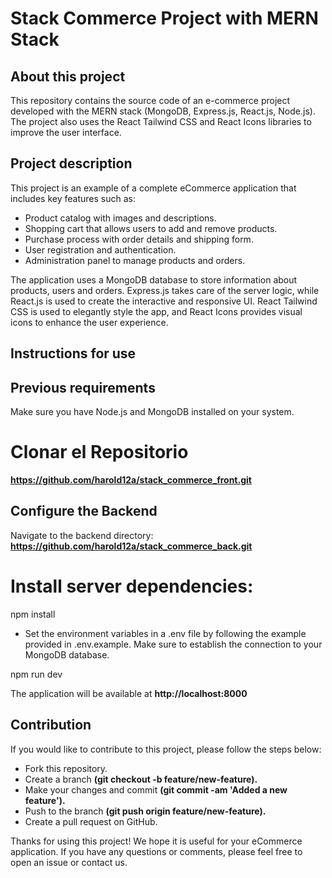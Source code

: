 # Stack Commerce Project with MERN Stack

## About this project

This repository contains the source code of an e-commerce project developed with the MERN stack (MongoDB, Express.js, React.js, Node.js). The project also uses the React Tailwind CSS and React Icons libraries to improve the user interface.

## Project description

This project is an example of a complete eCommerce application that includes key features such as:

- Product catalog with images and descriptions.
- Shopping cart that allows users to add and remove products.
- Purchase process with order details and shipping form.
- User registration and authentication.
- Administration panel to manage products and orders.

The application uses a MongoDB database to store information about products, users and orders. Express.js takes care of the server logic, while React.js is used to create the interactive and responsive UI. React Tailwind CSS is used to elegantly style the app, and React Icons provides visual icons to enhance the user experience.

## Instructions for use

 ## Previous requirements

Make sure you have Node.js and MongoDB installed on your system.

# Clonar el Repositorio
**https://github.com/harold12a/stack_commerce_front.git**

## Configure the Backend

Navigate to the backend directory:  **https://github.com/harold12a/stack_commerce_back.git**

# Install server dependencies:

npm install

- Set the environment variables in a .env file by following the example provided in .env.example. Make sure to establish the connection to your MongoDB database.

npm run dev

The application will be available at **http://localhost:8000**

## Contribution
If you would like to contribute to this project, please follow the steps below:

- Fork this repository.
- Create a branch **(git checkout -b feature/new-feature).**
- Make your changes and commit **(git commit -am 'Added a new feature').**
- Push to the branch **(git push origin feature/new-feature).**
- Create a pull request on GitHub.

Thanks for using this project! We hope it is useful for your eCommerce application. If you have any questions or comments, please feel free to open an issue or contact us.